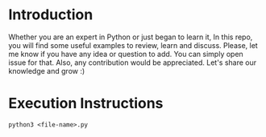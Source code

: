 # Introduction

Whether you are an expert in Python or just began to learn it,
In this repo, you will find some useful examples to review, learn and discuss.
Please, let me know if you have any idea or question to add. You can simply open issue for that. Also, any contribution would be appreciated.
Let's share our knowledge and grow :)


# Execution Instructions

```
python3 <file-name>.py
```
